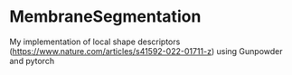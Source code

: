 # MembraneSegmentation
My implementation of local shape descriptors (https://www.nature.com/articles/s41592-022-01711-z) using Gunpowder and pytorch
